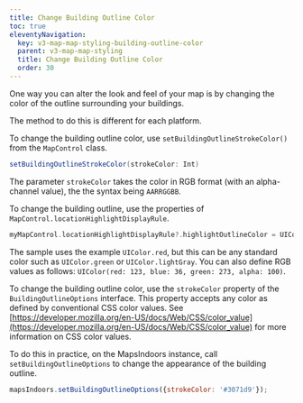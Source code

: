 ```yaml
---
title: Change Building Outline Color
toc: true
eleventyNavigation:
  key: v3-map-map-styling-building-outline-color
  parent: v3-map-map-styling
  title: Change Building Outline Color
  order: 30
---
```


One way you can alter the look and feel of your map is by changing the color of the outline surrounding your buildings.

The method to do this is different for each platform.

<mi-tabs>
<mi-tab label="Android" tab-for="Android"></mi-tab>
<mi-tab label="iOS" tab-for="iOS"></mi-tab>
<mi-tab label="Web" tab-for="Web"></mi-tab>
<mi-tab-panel id="Android">

To change the building outline color, use `setBuildingOutlineStrokeColor()` from the `MapControl` class.

```java
setBuildingOutlineStrokeColor(strokeColor: Int)
```

The parameter `strokeColor` takes the color in RGB format (with an alpha-channel value), the the syntax being `AARRGGBB`.

</mi-tab-panel>
<mi-tab-panel id="iOS">

To change the building outline, use the properties of `MapControl.locationHighlightDisplayRule`.

```swift
myMapControl.locationHighlightDisplayRule?.highlightOutlineColor = UIColor.red
```

The sample uses the example `UIColor.red`, but this can be any standard color such as `UIColor.green` or `UIColor.lightGray`. You can also define RGB values as follows: `UIColor(red: 123, blue: 36, green: 273, alpha: 100)`.

</mi-tab-panel>
<mi-tab-panel id="Web">

To change the building outline color, use the `strokeColor` property of the `BuildingOutlineOptions` interface. This property accepts any color as defined by conventional CSS color values. See [https://developer.mozilla.org/en-US/docs/Web/CSS/color_value](https://developer.mozilla.org/en-US/docs/Web/CSS/color_value) for more information on CSS color values.

To do this in practice, on the MapsIndoors instance, call `setBuildingOutlineOptions` to change the appearance of the building outline.

```javascript
mapsIndoors.setBuildingOutlineOptions({strokeColor: '#3071d9'});
```

</mi-tab-panel>
</mi-tabs>
